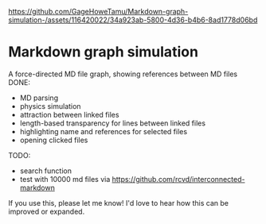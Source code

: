 
https://github.com/GageHoweTamu/Markdown-graph-simulation-/assets/116420022/34a923ab-5800-4d36-b4b6-8ad1778d06bd
# Markdown graph simulation
A force-directed MD file graph, showing references between MD files    
DONE:
* MD parsing
* physics simulation
* attraction between linked files
* length-based transparency for lines between linked files
* highlighting name and references for selected files
* opening clicked files

TODO:
* search function
* test with 10000 md files via https://github.com/rcvd/interconnected-markdown

If you use this, please let me know! I'd love to hear how this can be improved or expanded.
